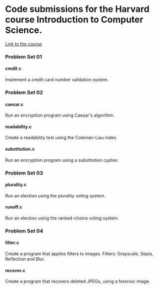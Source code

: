 # Code submissions for the Harvard course Introduction to Computer Science.

[Link to the course](https://www.google.com "edX Harvard's Intro to CS")

### Problem Set 01
#### credit.c
Implement a credit card number validation system.

### Problem Set 02
#### caesar.c
Run an encryption program using Caesar's algorithm.

#### readability.c
Create a readability test using the Coleman-Liau index.

#### substitution.c
Run an encryption program using a substitution cypher.

### Problem Set 03
#### plurality.c
Run an election using the plurality voting system.

#### runoff.c
Run an election using the ranked-choice voting system.

### Problem Set 04
#### filter.c
Create a program that applies filters to images. Filters: Grayscale, Sepia, Reflection and Blur.

#### recover.c
Create a program that recovers deleted JPEGs, using a forensic image.
